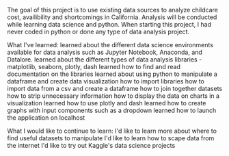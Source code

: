 The goal of this project is to use existing data sources to analyze childcare cost, availibility and shortcomings in California.
Analysis will be conducted while learning data science and python. 
When starting this project, I had never coded in python or done any type of data analysis project.

What I've learned:
learned about the different data science environments available for data analysis such as Jupyter Notebook, Anaconda, and Datalore.
learned about the different types of data analysis libraries - matplotlib, seaborn, plotly, dash
learned how to find and read documentation on the libraries 
learned about using python to manipulate a dataframe and create data visualization 
  how to import libraries
  how to import data from a csv and create a dataframe
  how to join together datasets
  how to strip unnecessary information
  how to display the data on charts in a visualization 
    learned how to use plotly and dash 
    learned how to create graphs with input components such as a dropdown
    learned how to launch the application on localhost
      
 What I would like to continue to learn:
  I'd like to learn more about where to find useful datasets to manipulate
  I'd like to learn how to scape data from the internet
  I'd like to try out Kaggle's data science projects
 
